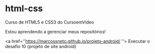 # html-css
 Curso de HTML5 e CSS3 do CursoemVideo

Estou aprendendo a gerenciar meus repositórios! 

<a href=''https://marcossneto.github.io/projeto-android/ ''> Executar o desafio 10 (projeto de site android)</a>
